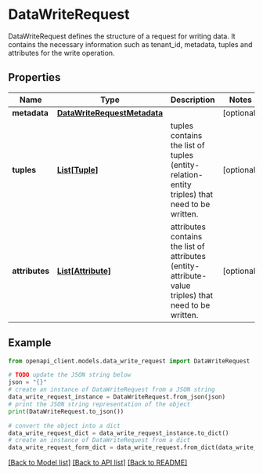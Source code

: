 # DataWriteRequest

DataWriteRequest defines the structure of a request for writing data. It contains the necessary information such as tenant_id, metadata, tuples and attributes for the write operation.

## Properties

Name | Type | Description | Notes
------------ | ------------- | ------------- | -------------
**metadata** | [**DataWriteRequestMetadata**](DataWriteRequestMetadata.md) |  | [optional] 
**tuples** | [**List[Tuple]**](Tuple.md) | tuples contains the list of tuples (entity-relation-entity triples) that need to be written. | [optional] 
**attributes** | [**List[Attribute]**](Attribute.md) | attributes contains the list of attributes (entity-attribute-value triples) that need to be written. | [optional] 

## Example

```python
from openapi_client.models.data_write_request import DataWriteRequest

# TODO update the JSON string below
json = "{}"
# create an instance of DataWriteRequest from a JSON string
data_write_request_instance = DataWriteRequest.from_json(json)
# print the JSON string representation of the object
print(DataWriteRequest.to_json())

# convert the object into a dict
data_write_request_dict = data_write_request_instance.to_dict()
# create an instance of DataWriteRequest from a dict
data_write_request_form_dict = data_write_request.from_dict(data_write_request_dict)
```
[[Back to Model list]](../README.md#documentation-for-models) [[Back to API list]](../README.md#documentation-for-api-endpoints) [[Back to README]](../README.md)


